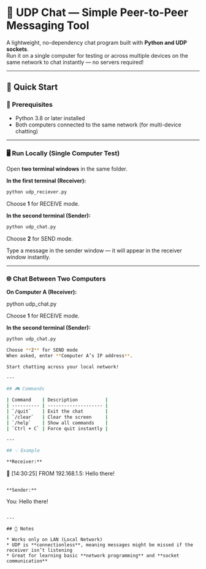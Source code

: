 # 💬 UDP Chat — Simple Peer-to-Peer Messaging Tool

A lightweight, no-dependency chat program built with **Python and UDP sockets**.  
Run it on a single computer for testing or across multiple devices on the same network to chat instantly — no servers required!

---

## 🚀 Quick Start

### 🧩 Prerequisites
- Python 3.8 or later installed
- Both computers connected to the same network (for multi-device chatting)

---

### 🖥️ Run Locally (Single Computer Test)

Open **two terminal windows** in the same folder.

**In the first terminal (Receiver):**
```bash
python udp_reciever.py
```
Choose **1** for RECEIVE mode.

**In the second terminal (Sender):**

```bash
python udp_chat.py
```

Choose **2** for SEND mode.

Type a message in the sender window — it will appear in the receiver window instantly.

---

### 🌐 Chat Between Two Computers

**On Computer A (Receiver):**

python udp_chat.py

Choose **1** for RECEIVE mode.

**In the second terminal (Sender):**

```bash
python udp_chat.py

Choose **2** for SEND mode
When asked, enter **Computer A’s IP address**.

Start chatting across your local network!

---

## 🎮 Commands

| Command    | Description          |
| ---------- | -------------------- |
| `/quit`    | Exit the chat        |
| `/clear`   | Clear the screen     |
| `/help`    | Show all commands    |
| `Ctrl + C` | Force quit instantly |

---

## 💡 Example

**Receiver:**

```
📩 [14:30:25] FROM 192.168.1.5: Hello there!
```

**Sender:**

```
You: Hello there!
```

---

## 🧠 Notes

* Works only on LAN (Local Network)
* UDP is **connectionless**, meaning messages might be missed if the receiver isn’t listening
* Great for learning basic **network programming** and **socket communication**
